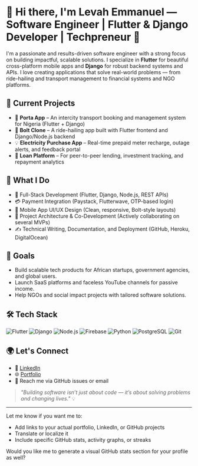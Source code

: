 # 👋 Hi there, I'm Levah Emmanuel — Software Engineer | Flutter & Django Developer | Techpreneur 🚀

I'm a passionate and results-driven software engineer with a strong focus on building impactful, scalable solutions. I specialize in **Flutter** for beautiful cross-platform mobile apps and **Django** for robust backend systems and APIs. I love creating applications that solve real-world problems — from ride-hailing and transport management to financial systems and NGO platforms.

## 🚧 Current Projects
- 🚌 **Porta App** – An intercity transport booking and management system for Nigeria (Flutter + Django)
- 🚗 **Bolt Clone** – A ride-hailing app built with Flutter frontend and Django/Node.js backend
- 💡 **Electricity Purchase App** – Real-time prepaid meter recharge, outage alerts, and feedback portal
- 🏦 **Loan Platform** – For peer-to-peer lending, investment tracking, and repayment analytics

## 💼 What I Do
- 🔧 Full-Stack Development (Flutter, Django, Node.js, REST APIs)
- 💳 Payment Integration (Paystack, Flutterwave, OTP-based login)
- 📱 Mobile App UI/UX Design (Clean, responsive, Bolt-style layouts)
- 🧠 Project Architecture & Co-Development (Actively collaborating on several MVPs)
- ✍️ Technical Writing, Documentation, and Deployment (GitHub, Heroku, DigitalOcean)

## 🎯 Goals
- Build scalable tech products for African startups, government agencies, and global users.
- Launch SaaS platforms and faceless YouTube channels for passive income.
- Help NGOs and social impact projects with tailored software solutions.

## 🛠️ Tech Stack
![Flutter](https://img.shields.io/badge/Flutter-02569B?style=flat&logo=flutter&logoColor=white)
![Django](https://img.shields.io/badge/Django-092E20?style=flat&logo=django&logoColor=white)
![Node.js](https://img.shields.io/badge/Node.js-339933?style=flat&logo=nodedotjs&logoColor=white)
![Firebase](https://img.shields.io/badge/Firebase-FFCA28?style=flat&logo=firebase&logoColor=black)
![Python](https://img.shields.io/badge/Python-3776AB?style=flat&logo=python&logoColor=white)
![PostgreSQL](https://img.shields.io/badge/PostgreSQL-336791?style=flat&logo=postgresql&logoColor=white)
![Git](https://img.shields.io/badge/Git-F05032?style=flat&logo=git&logoColor=white)

## 🌍 Let's Connect
- 💼 [LinkedIn]([https://linkedin.com/in/your-profile](https://neltechnology.vercel.app/))
- 🌐 [Portfolio]([https://your-portfolio.com](https://www.linkedin.com/in/levah-emmanuel-nater-b00bb5249/))
- 📩 Reach me via GitHub issues or email

> _"Building software isn’t just about code — it’s about solving problems and changing lives."_ 💡

---

Let me know if you want me to:
- Add links to your actual portfolio, LinkedIn, or GitHub projects
- Translate or localize it
- Include specific GitHub stats, activity graphs, or streaks

Would you like me to generate a visual GitHub stats section for your profile as well?
